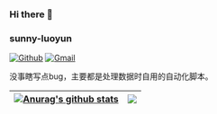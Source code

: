 ### Hi there 👋 
### sunny-luoyun
 
[![Github](https://img.shields.io/badge/-Github-000?style=flat&logo=Github&logoColor=white)](https://github.com/sunny-luoyun)
[![Gmail](https://img.shields.io/badge/-Gmail-c14438?style=flat&logo=Gmail&logoColor=white)](mailto:dm3375536@gmail.com)
 
没事瞎写点bug，主要都是处理数据时自用的自动化脚本。 

| <a href="https://github.com/anuraghazra/github-readme-stats"><img align="center" src="https://github-readme-stats.vercel.app/api?username=sunny-luoyun&show_icons=true&include_all_commits=true&theme=buefy&hide_border=true" alt="Anurag's github stats" /></a> | <a href="https://github.com/anuraghazra/github-readme-stats"><img align="center" src="https://github-readme-stats.vercel.app/api/top-langs/?username=sunny-luoyun&layout=compact&theme=buefy&hide_border=true" /></a> |
| ------------- | ------------- |
